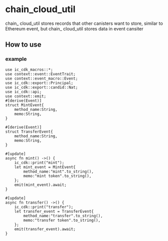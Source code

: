 # chain_cloud_util
  chain_ cloud_util stores records that other canisters want to store, similar to Ethereum event, but chain_ cloud_util stores data in event cansiter

## How to use
### example
    use ic_cdk_macros::*;
    use context::event::EventTrait;
    use context::event_macro::Event;
    use ic_cdk::export::Principal;
    use ic_cdk::export::candid::Nat;
    use ic_cdk::api;
    use context::emit;
    #[derive(Event)]
    struct MintEvent{
        method_name:String,
        memo:String,
    }

    #[derive(Event)]
    struct TransferEvent{
        method_name:String,
        memo:String,
    }
    
    #[update]
    async fn mint() ->() {
        ic_cdk::print("mint");
        let mint_event = MintEvent{
            method_name:"mint".to_string(),
            memo:"mint token".to_string(),
        }; 
        emit(mint_event).await;
    }

    #[update]
    async fn transfer() ->() {
        ic_cdk::print("transfer"); 
        let transfer_event = TransferEvent{
            method_name:"transfer".to_string(),
            memo:"transfer token".to_string(),
        };
        emit(transfer_event).await;
    }
